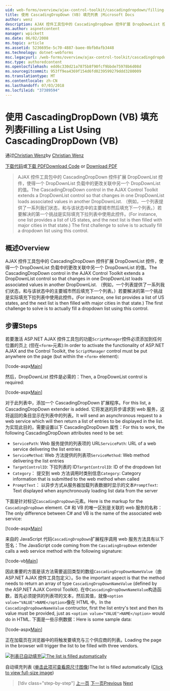 ```yaml
---
uid: web-forms/overview/ajax-control-toolkit/cascadingdropdown/filling-a-list-using-cascadingdropdown-vb
title: 使用 CascadingDropDown (VB) 填充列表 |Microsoft Docs
author: wenz
description: AJAX 控件工具包中的 CascadingDropDown 控件扩展 DropDownList 控件，使得一个 DropDownList 负载中的更改关联中 anoth 值...
ms.author: aspnetcontent
manager: wpickett
ms.date: 06/02/2008
ms.topic: article
ms.assetid: 5236695e-5c70-4887-baee-0bfb0afb3448
ms.technology: dotnet-webforms
msc.legacyurl: /web-forms/overview/ajax-control-toolkit/cascadingdropdown/filling-a-list-using-cascadingdropdown-vb
msc.type: authoredcontent
ms.openlocfilehash: edd6c330d21a7875b8f90fcf9bbde75978b6d08d
ms.sourcegitcommit: 953ff9ea4369f154d6fd0239599279ddd3280009
ms.translationtype: MT
ms.contentlocale: zh-CN
ms.lasthandoff: 07/03/2018
ms.locfileid: "37389594"
---
```

<a name="filling-a-list-using-cascadingdropdown-vb"></a><span data-ttu-id="89e96-103">使用 CascadingDropDown (VB) 填充列表</span><span class="sxs-lookup"><span data-stu-id="89e96-103">Filling a List Using CascadingDropDown (VB)</span></span>
====================
<span data-ttu-id="89e96-104">通过[Christian Wenz](https://github.com/wenz)</span><span class="sxs-lookup"><span data-stu-id="89e96-104">by [Christian Wenz](https://github.com/wenz)</span></span>

<span data-ttu-id="89e96-105">[下载代码](http://download.microsoft.com/download/9/0/7/907760b1-2c60-4f81-aeb6-ca416a573b0d/cascadingdropdown0.vb.zip)或[下载 PDF](http://download.microsoft.com/download/2/d/c/2dc10e34-6983-41d4-9c08-f78f5387d32b/cascadingdropdown0VB.pdf)</span><span class="sxs-lookup"><span data-stu-id="89e96-105">[Download Code](http://download.microsoft.com/download/9/0/7/907760b1-2c60-4f81-aeb6-ca416a573b0d/cascadingdropdown0.vb.zip) or [Download PDF](http://download.microsoft.com/download/2/d/c/2dc10e34-6983-41d4-9c08-f78f5387d32b/cascadingdropdown0VB.pdf)</span></span>

> <span data-ttu-id="89e96-106">AJAX 控件工具包中的 CascadingDropDown 控件扩展 DropDownList 控件，使得一个 DropDownList 负载中的更改关联中另一个 DropDownList 的值。</span><span class="sxs-lookup"><span data-stu-id="89e96-106">The CascadingDropDown control in the AJAX Control Toolkit extends a DropDownList control so that changes in one DropDownList loads associated values in another DropDownList.</span></span> <span data-ttu-id="89e96-107">（例如，一个列表提供了一系列我们状态，和与该状态中的主要城市然后填充下一个列表。）若要解决的第一个挑战是实际填充下拉列表中使用此控件。</span><span class="sxs-lookup"><span data-stu-id="89e96-107">(For instance, one list provides a list of US states, and the next list is then filled with major cities in that state.) The first challenge to solve is to actually fill a dropdown list using this control.</span></span>


## <a name="overview"></a><span data-ttu-id="89e96-108">概述</span><span class="sxs-lookup"><span data-stu-id="89e96-108">Overview</span></span>

<span data-ttu-id="89e96-109">AJAX 控件工具包中的 CascadingDropDown 控件扩展 DropDownList 控件，使得一个 DropDownList 负载中的更改关联中另一个 DropDownList 的值。</span><span class="sxs-lookup"><span data-stu-id="89e96-109">The CascadingDropDown control in the AJAX Control Toolkit extends a DropDownList control so that changes in one DropDownList loads associated values in another DropDownList.</span></span> <span data-ttu-id="89e96-110">（例如，一个列表提供了一系列我们状态，和与该状态中的主要城市然后填充下一个列表。）若要解决的第一个挑战是实际填充下拉列表中使用此控件。</span><span class="sxs-lookup"><span data-stu-id="89e96-110">(For instance, one list provides a list of US states, and the next list is then filled with major cities in that state.) The first challenge to solve is to actually fill a dropdown list using this control.</span></span>

## <a name="steps"></a><span data-ttu-id="89e96-111">步骤</span><span class="sxs-lookup"><span data-stu-id="89e96-111">Steps</span></span>

<span data-ttu-id="89e96-112">若要激活 ASP.NET AJAX 控件工具包的功能`ScriptManager`控件必须添加到任何位置的页上 (但在`<form>`元素):</span><span class="sxs-lookup"><span data-stu-id="89e96-112">In order to activate the functionality of ASP.NET AJAX and the Control Toolkit, the `ScriptManager` control must be put anywhere on the page (but within the `<form>` element):</span></span>

[!code-aspx[Main](filling-a-list-using-cascadingdropdown-vb/samples/sample1.aspx)]

<span data-ttu-id="89e96-113">然后，DropDownList 控件是必需的：</span><span class="sxs-lookup"><span data-stu-id="89e96-113">Then, a DropDownList control is required:</span></span>

[!code-aspx[Main](filling-a-list-using-cascadingdropdown-vb/samples/sample2.aspx)]

<span data-ttu-id="89e96-114">对于此列表中，添加一个 CascadingDropDown 扩展程序。</span><span class="sxs-lookup"><span data-stu-id="89e96-114">For this list, a CascadingDropDown extender is added.</span></span> <span data-ttu-id="89e96-115">它将发送的异步请求到 web 服务，这将返回的条目显示在列表中的列表。</span><span class="sxs-lookup"><span data-stu-id="89e96-115">It will send an asynchronous request to a web service which will then return a list of entries to be displayed in the list.</span></span> <span data-ttu-id="89e96-116">为实现此目的，需要设置以下 CascadingDropDown 属性：</span><span class="sxs-lookup"><span data-stu-id="89e96-116">For this to work, the following CascadingDropDown attributes need to be set:</span></span>

- <span data-ttu-id="89e96-117">`ServicePath`: Web 服务提供的列表项的 URL</span><span class="sxs-lookup"><span data-stu-id="89e96-117">`ServicePath`: URL of a web service delivering the list entries</span></span>
- <span data-ttu-id="89e96-118">`ServiceMethod`: Web 方法提供的列表项</span><span class="sxs-lookup"><span data-stu-id="89e96-118">`ServiceMethod`: Web method delivering the list entries</span></span>
- <span data-ttu-id="89e96-119">`TargetControlID`: 下拉列表的 ID</span><span class="sxs-lookup"><span data-stu-id="89e96-119">`TargetControlID`: ID of the dropdown list</span></span>
- <span data-ttu-id="89e96-120">`Category`： 提交到 web 方法调用时类别信息</span><span class="sxs-lookup"><span data-stu-id="89e96-120">`Category`: Category information that is submitted to the web method when called</span></span>
- <span data-ttu-id="89e96-121">`PromptText`： 以异步方式从服务器加载列表数据时显示的文本</span><span class="sxs-lookup"><span data-stu-id="89e96-121">`PromptText`: Text displayed when asynchronously loading list data from the server</span></span>

<span data-ttu-id="89e96-122">下面是针对标记`CascadingDropDown`元素。</span><span class="sxs-lookup"><span data-stu-id="89e96-122">Here is the markup for the `CascadingDropDown` element.</span></span> <span data-ttu-id="89e96-123">C# 和 VB 的唯一区别是关联的 web 服务的名称：</span><span class="sxs-lookup"><span data-stu-id="89e96-123">The only difference between C# and VB is the name of the associated web service:</span></span>

[!code-aspx[Main](filling-a-list-using-cascadingdropdown-vb/samples/sample3.aspx)]

<span data-ttu-id="89e96-124">来自的 JavaScript 代码`CascadingDropDown`扩展程序调用 web 服务方法具有以下签名：</span><span class="sxs-lookup"><span data-stu-id="89e96-124">The JavaScript code coming from the `CascadingDropDown` extender calls a web service method with the following signature:</span></span>

[!code-vb[Main](filling-a-list-using-cascadingdropdown-vb/samples/sample4.vb)]

<span data-ttu-id="89e96-125">因此重要的方面是该方法需要返回类型的数组`CascadingDropDownNameValue`（由 ASP.NET AJAX 控件工具包定义）。</span><span class="sxs-lookup"><span data-stu-id="89e96-125">So the important aspect is that the method needs to return an array of type `CascadingDropDownNameValue` (defined by the ASP.NET AJAX Control Toolkit).</span></span> <span data-ttu-id="89e96-126">在中`CascadingDropDownNameValue`构造函数，首先必须提供的列表项的文本，然后其值，就像`<option value="VALUE">NAME</option>`像在 HTML 中。</span><span class="sxs-lookup"><span data-stu-id="89e96-126">In the `CascadingDropDownNameValue` contructor, first the list entry's text and then its value must be provided, just as `<option value="VALUE">NAME</option>` would do in HTML.</span></span> <span data-ttu-id="89e96-127">下面是一些示例数据：</span><span class="sxs-lookup"><span data-stu-id="89e96-127">Here is some sample data:</span></span>

[!code-aspx[Main](filling-a-list-using-cascadingdropdown-vb/samples/sample5.aspx)]

<span data-ttu-id="89e96-128">正在加载页在浏览器中的将触发要填充与三个供应商的列表。</span><span class="sxs-lookup"><span data-stu-id="89e96-128">Loading the page in the browser will trigger the list to be filled with three vendors.</span></span>


<span data-ttu-id="89e96-129">[![列表已自动填充](filling-a-list-using-cascadingdropdown-vb/_static/image2.png)](filling-a-list-using-cascadingdropdown-vb/_static/image1.png)</span><span class="sxs-lookup"><span data-stu-id="89e96-129">[![The list is filled automatically](filling-a-list-using-cascadingdropdown-vb/_static/image2.png)](filling-a-list-using-cascadingdropdown-vb/_static/image1.png)</span></span>

<span data-ttu-id="89e96-130">自动填充列表 ([单击此项可查看原尺寸图像](filling-a-list-using-cascadingdropdown-vb/_static/image3.png))</span><span class="sxs-lookup"><span data-stu-id="89e96-130">The list is filled automatically ([Click to view full-size image](filling-a-list-using-cascadingdropdown-vb/_static/image3.png))</span></span>

> [!div class="step-by-step"]
> <span data-ttu-id="89e96-131">[上一页](using-auto-postback-with-cascadingdropdown-cs.md)
> [下一页](using-cascadingdropdown-with-a-database-vb.md)</span><span class="sxs-lookup"><span data-stu-id="89e96-131">[Previous](using-auto-postback-with-cascadingdropdown-cs.md)
[Next](using-cascadingdropdown-with-a-database-vb.md)</span></span>

